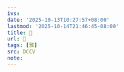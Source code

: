 ```yaml
---
ivs:
date: '2025-10-13T10:27:57+08:00'
lastmod: '2025-10-14T21:46:45-08:00'
title: 􂏋
url: 􂏋
tags: [雅]
src: DCCV
note:
---
```

